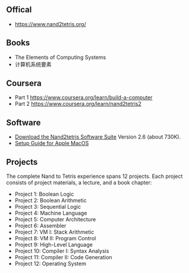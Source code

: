 ## Offical
* https://www.nand2tetris.org/

## Books
* The Elements of Computing Systems
* 计算机系统要素

## Coursera
* Part 1 https://www.coursera.org/learn/build-a-computer
* Part 2 https://www.coursera.org/learn/nand2tetris2

## Software
* [Download the Nand2tetris Software Suite](https://drive.google.com/open?id=1xZzcMIUETv3u3sdpM_oTJSTetpVee3KZ) Version 2.6 (about 730K).
* [Setup Guide for Apple MacOS](https://drive.google.com/file/d/1QDYIvriWBS_ARntfmZ5E856OEPpE4j1F/view)
## Projects
The complete Nand to Tetris experience spans 12 projects. Each project consists of project materials, a lecture, and a book chapter:

* Project 1: Boolean Logic
* Project 2: Boolean Arithmetic
* Project 3: Sequential Logic
* Project 4: Machine Language
* Project 5: Computer Architecture
* Project 6: Assembler
* Project 7: VM I: Stack Arithmetic
* Project 8: VM II: Program Control
* Project 9: High-Level Language
* Project 10: Compiler I: Syntax Analysis
* Project 11: Compiler II: Code Generation
* Project 12: Operating System